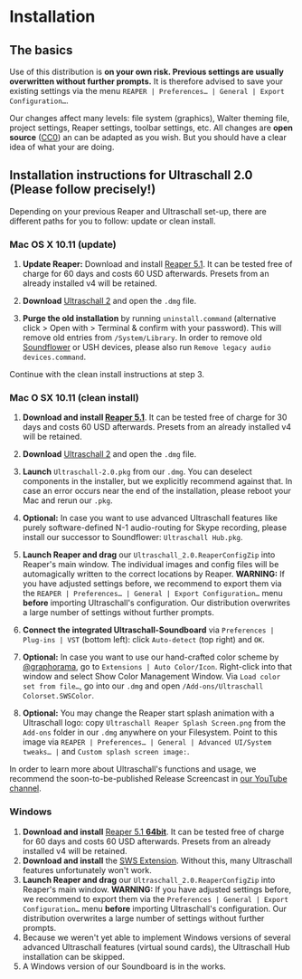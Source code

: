 # Installation

## The basics

Use of this distribution is **on your own risk. Previous settings are usually overwritten without further prompts.** It is therefore advised to save your existing settings via the menu `REAPER | Preferences… | General | Export Configuration…`.

Our changes affect many levels: file system (graphics), Walter theming file, project settings, Reaper settings, toolbar settings, etc. All changes are **open source** ([CC0](https://creativecommons.org/about/cc0)) an can be adapted as you wish. But you should have a clear idea of what your are doing.

## Installation instructions for Ultraschall 2.0 (Please follow precisely!)

Depending on your previous Reaper and Ultraschall set-up, there are different paths for you to follow: update or clean install.

### Mac OS X 10.11 (update)

1. **Update Reaper:** Download and install [Reaper 5.1](http://www.reaper.fm/download.php). It can be tested free of charge for 60 days and costs 60 USD afterwards. Presets from an already installed v4 will be retained.

2. **Download** [Ultraschall 2](http://url.ultraschall-podcast.de/us2) and open the `.dmg` file.

3. **Purge the old installation** by running `uninstall.command` (alternative click > Open with > Terminal & confirm with your password). This will remove old entries from `/System/Library`. In order to remove old [Soundflower](https://rogueamoeba.com/freebies/soundflower/) or USH devices, please also run `Remove legacy audio devices.command`.

Continue with the clean install instructions at step 3.

### Mac O SX 10.11 (clean install)

1. **Download and install [Reaper 5.1](http://www.reaper.fm/download.php)**. It can be tested free of charge for 30 days and costs 60 USD afterwards. Presets from an already installed v4 will be retained.

2. **Download** [Ultraschall 2](http://url.ultraschall-podcast.de/us2) and open the `.dmg` file.

3. **Launch** `Ultraschall-2.0.pkg` from our `.dmg`. You can deselect components in the installer, but we explicitly recommend against that. In case an error occurs near the end of the installation, please reboot your Mac and rerun our `.pkg`.

4. **Optional:** In case you want to use advanced Ultraschall features like purely software-defined N-1 audio-routing for Skype recording, please install our successor to Soundflower: `Ultraschall Hub.pkg`.

5. **Launch Reaper and drag** our `Ultraschall_2.0.ReaperConfigZip` into Reaper's main window. The individual images and config files will be automagically written to the correct locations by Reaper. **WARNING:** If you have adjusted settings before, we recommend to export them via the `REAPER | Preferences… | General | Export Configuration…` menu **before** importing Ultraschall's configuration. Our distribution overwrites a large number of settings without further prompts.

6. **Connect the integrated Ultraschall-Soundboard** via `Preferences | Plug-ins | VST` (bottom left): click `Auto-detect` (top right) and `OK`.

7. **Optional:** In case you want to use our hand-crafted color scheme by [@graphorama](https://sendegate.de/users/graphorama), go to `Extensions | Auto Color/Icon`. Right-click into that window and select Show Color Management Window. Via `Load color set from file…`, go into our `.dmg` and open `/Add-ons/Ultraschall Colorset.SWSColor`.

8. **Optional:** You may change the Reaper start splash animation with a Ultraschall logo: copy `Ultraschall Reaper Splash Screen.png` from the `Add-ons` folder in our `.dmg` anywhere on your Filesystem. Point to this image via `REAPER | Preferences… | General | Advanced UI/System tweaks… |` and `Custom splash screen image:`.

In order to learn more about Ultraschall's functions and usage, we recommend the soon-to-be-published Release Screencast in [our YouTube channel](https://www.youtube.com/playlist?list=PLrHlJxVCzpcUF8e0pbt60uSK26JNxbFzG).

### Windows

1. **Download and install** [Reaper 5.1 **64bit**](http://www.reaper.fm/download.php). It can be tested free of charge for 60 days and costs 60 USD afterwards. Presets from an already installed v4 will be retained.
2. **Download and install** the [SWS Extension](http://www.sws-extension.org/). Without this, many Ultraschall features unfortunately won't work.
3. **Launch Reaper and drag** our `Ultraschall_2.0.ReaperConfigZip` into Reaper's main window. **WARNING:** If you have adjusted settings before, we recommend to export them via the `Preferences | General | Export Configuration…` menu **before** importing Ultraschall's configuration. Our distribution overwrites a large number of settings without further prompts.
4. Because we weren't yet able to implement Windows versions of several advanced Ultraschall features (virtual sound cards), the Ultraschall Hub installation can be skipped.
5. A Windows version of our Soundboard is in the works.
